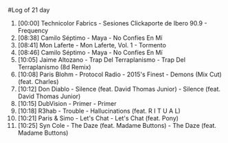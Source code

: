 #Log of 21 day

1. [00:00] Technicolor Fabrics - Sesiones Clickaporte de Ibero 90.9 - Frequency
1. [08:38] Camilo Séptimo - Maya - No Confíes En Mí
1. [08:41] Mon Laferte - Mon Laferte, Vol. 1 - Tormento
1. [08:46] Camilo Séptimo - Maya - No Confíes En Mí
1. [10:05] Jaime Altozano - Trap Del Terraplanismo - Trap Del Terraplanismo (8d Remix)
1. [10:08] Paris Blohm - Protocol Radio - 2015's Finest - Demons (Mix Cut) (feat. Charles)
1. [10:12] Don Diablo - Silence (feat. David Thomas Junior) - Silence (feat. David Thomas Junior)
1. [10:15] DubVision - Primer - Primer
1. [10:18] R3hab - Trouble - Hallucinations (feat. R I T U A L)
1. [10:21] Paris & Simo - Let's Chat - Let's Chat (feat. Pony)
1. [10:25] Syn Cole - The Daze (feat. Madame Buttons) - The Daze (feat. Madame Buttons)

